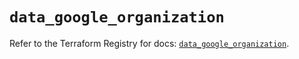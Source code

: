 # `data_google_organization`

Refer to the Terraform Registry for docs: [`data_google_organization`](https://registry.terraform.io/providers/hashicorp/google-beta/5.22.0/docs/data-sources/google_organization).
